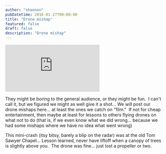 ```yaml
---
author: "shannon"
pubDatetime: 2016-01-27T00:00:00
title: "Drone mishap"
featured: false
draft: false
description: "Drone mishap"
---
```


<iframe class="w-full aspect-video" src="https://www.youtube.com/embed/211kIc2YNv0" title="YouTube video player" frameborder="0" allow="accelerometer; autoplay; clipboard-write; encrypted-media; gyroscope; picture-in-picture; web-share" allowfullscreen></iframe>

They might be boring to the general audience, or they might be fun.  I can't call it, but we figured we might as well give it a shot... We will post our drone mishaps here... at least the ones we catch on "film."  If not for cheap entertainment, then maybe at least for lessons to others flying drones on what not to do (that is, if we even know what we did wrong... because we had some mishaps where we have no idea what went wrong)

This mini-crash (itsy bitsy, barely a blip on the radar) was at the old Tom Sawyer Chapel... Lesson learned, never have liftoff when a canopy of trees is slightly above you.  The drone was fine... just lost a propeller or two.